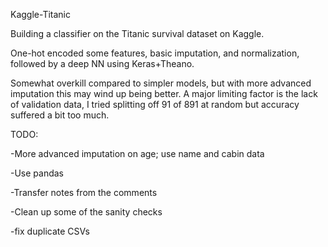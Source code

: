 Kaggle-Titanic

Building a classifier on the Titanic survival dataset on Kaggle.

One-hot encoded some features, basic imputation, and normalization, followed by a deep NN using Keras+Theano.

Somewhat overkill compared to simpler models, but with more advanced imputation this may wind up being better.
A major limiting factor is the lack of validation data, I tried splitting off 91 of 891 at random but accuracy suffered a bit too much.


TODO:

-More advanced imputation on age; use name and cabin data

-Use pandas

-Transfer notes from the comments

-Clean up some of the sanity checks

-fix duplicate CSVs
